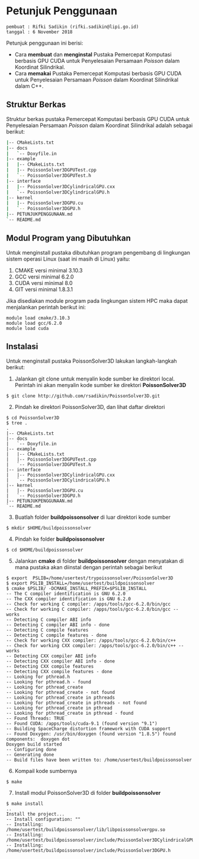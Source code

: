 # Petunjuk Penggunaan
```
pembuat : Rifki Sadikin (rifki.sadikin@lipi.go.id)
tanggal : 6 November 2018
```

Petunjuk penggunaan ini berisi:

 - Cara **membuat** dan **menginstal** Pustaka Pemercepat Komputasi  berbasis GPU CUDA untuk Penyelesaian Persamaan *Poisson* dalam Koordinat Silindrikal. 
 - Cara **memakai** Pustaka Pemercepat Komputasi  berbasis GPU CUDA untuk Penyelesaian Persamaan *Poisson* dalam Koordinat Silindrikal dalam C++.

## Struktur Berkas
Struktur berkas  pustaka Pemercepat Komputasi  berbasis GPU CUDA untuk Penyelesaian Persamaan *Poisson* dalam Koordinat Silindrikal adalah sebagai berikut:

``` bash
|-- CMakeLists.txt
|-- docs
|   `-- Doxyfile.in
|-- example
|   |-- CMakeLists.txt
|   |-- PoissonSolver3DGPUTest.cpp
|   `-- PoissonSolver3DGPUTest.h
|-- interface
|   |-- PoissonSolver3DCylindricalGPU.cxx
|   `-- PoissonSolver3DCylindricalGPU.h
|-- kernel
|   |-- PoissonSolver3DGPU.cu
|   `-- PoissonSolver3DGPU.h
|-- PETUNJUKPENGGUNAAN.md
`-- README.md
```
## Modul Program yang Dibutuhkan
Untuk menginstall pustaka dibutuhkan program pengembang di lingkungan sistem operasi Linux (saat ini masih di Linux) yaitu:

 1. CMAKE versi  minimal 3.10.3
 2. GCC versi minimal 6.2.0
 3. CUDA versi minimal 8.0
 4. GIT versi minimal 1.8.3.1

Jika disediakan module program pada lingkungan sistem HPC maka dapat menjalankan perintah berikut ini:


```console
module load cmake/3.10.3
module load gcc/6.2.0
module load cuda
```
## Instalasi
Untuk menginstall pustaka PoissonSolver3D lakukan langkah-langkah berikut:

 1. Jalankan git clone untuk menyalin kode sumber ke direktori local. Perintah ini akan menyalin kode sumber  ke direktori **PoissonSolver3D**
```console
$ git clone http://github.com/rsadikin/PoissonSolver3D.git
```
 2. Pindah ke direktori PoissonSolver3D, dan lihat daftar direktori
 ```console
$ cd PoissonSolver3D
$ tree .
.
|-- CMakeLists.txt
|-- docs
|   `-- Doxyfile.in
|-- example
|   |-- CMakeLists.txt
|   |-- PoissonSolver3DGPUTest.cpp
|   `-- PoissonSolver3DGPUTest.h
|-- interface
|   |-- PoissonSolver3DCylindricalGPU.cxx
|   `-- PoissonSolver3DCylindricalGPU.h
|-- kernel
|   |-- PoissonSolver3DGPU.cu
|   `-- PoissonSolver3DGPU.h
|-- PETUNJUKPENGGUNAAN.md
`-- README.md
```
 3.  Buatlah folder **buildpoissonsolver** di luar direktori kode sumber
 ```console
 $ mkdir $HOME/buildpoissonsolver
 ```
 4.  Pindah ke folder **buildpoissonsolver** 

 ```console
 $ cd $HOME/buildpoissonsolver
 ```
5. Jalankan  **cmake** di folder **buildpoissonsolver** dengan menyatakan di mana pustaka akan diinstal dengan perintah sebagai berikut
```console
$ export  PSLIB=/home/usertest/trypoissonsolver/PoissonSolver3D
$ export PSLIB_INSTALL=/home/usertest/buildpoissonsolver
$ cmake $PSLIB/ -DCMAKE_INSTALL_PREFIX=$PSLIB_INSTALL
-- The C compiler identification is GNU 6.2.0
-- The CXX compiler identification is GNU 6.2.0
-- Check for working C compiler: /apps/tools/gcc-6.2.0/bin/gcc
-- Check for working C compiler: /apps/tools/gcc-6.2.0/bin/gcc -- works
-- Detecting C compiler ABI info
-- Detecting C compiler ABI info - done
-- Detecting C compile features
-- Detecting C compile features - done
-- Check for working CXX compiler: /apps/tools/gcc-6.2.0/bin/c++
-- Check for working CXX compiler: /apps/tools/gcc-6.2.0/bin/c++ -- works
-- Detecting CXX compiler ABI info
-- Detecting CXX compiler ABI info - done
-- Detecting CXX compile features
-- Detecting CXX compile features - done
-- Looking for pthread.h
-- Looking for pthread.h - found
-- Looking for pthread_create
-- Looking for pthread_create - not found
-- Looking for pthread_create in pthreads
-- Looking for pthread_create in pthreads - not found
-- Looking for pthread_create in pthread
-- Looking for pthread_create in pthread - found
-- Found Threads: TRUE
-- Found CUDA: /apps/tools/cuda-9.1 (found version "9.1")
-- Building SpaceCharge distortion framework with CUDA support
-- Found Doxygen: /usr/bin/doxygen (found version "1.8.5") found components:  doxygen dot
Doxygen build started
-- Configuring done
-- Generating done
-- Build files have been written to: /home/usertest/buildpoissonsolver
```
6. Kompail kode sumbernya
```console
$ make
```
7. Install modul PoissonSolver3D di folder **buildpoissonsolver** 
```console
$ make install
..
Install the project...
-- Install configuration: ""
-- Installing: /home/usertest/buildpoissonsolver/lib/libpoissonsolvergpu.so
-- Installing: /home/usertest/buildpoissonsolver/include/PoissonSolver3DCylindricalGPU.h
-- Installing: /home/usertest/buildpoissonsolver/include/PoissonSolver3DGPU.h
```

